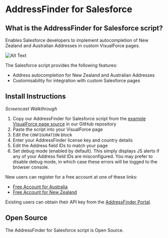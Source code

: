 # AddressFinder for Salesforce

## What is the AddressFinder for Salesforce script?

Enables Salesforce developers to implement autocompletion of New Zealand and Australian Addresses in custom VisualForce pages. 

![Alt Text](https://addressfinder.com.au/images/docs/addressfinder-woocommerce-AU-aa6a43c1.gif)

The Salesforce script provides the following features:
- Address autocompletion for New Zealand and Australian Addresses
- Customisability for integration with custom Salesforce pages

## Install Instructions

_Screencast Walkthrough_

1. Copy our AddressFinder for Salesforce script from the [example VisualForce page source](https://github.com/AbleTech/addressfinder-salesforce/blob/master/examples/simple_nz.page) in our GitHub repository
2. Paste the script into your VisualForce page
3. Edit the `CONFIGURATION` block
  1. Enter your AddressFinder license key and country details
  2. Edit the Address field IDs to match your page
  3. Set debug mode (enabled by default).  This simply displays JS alerts if any of your Address field IDs are misconfigured.  You may prefer to disable debug mode, in which case these errors will be logged to the browser console.

New users can register for a free account at one of these links:
- [Free Account for Australia](https://portal.addressfinder.io/signup/au/free)
- [Free Account for New Zealand](https://portal.addressfinder.io/signup/nz/free)

Existing users can obtain their API key from the [AddressFinder Portal](https://portal.addressfinder.io).

## Open Source

The AddressFinder for Salesforce script is Open Source.
